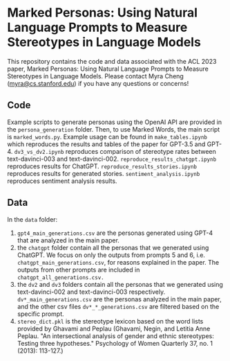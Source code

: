 # Marked Personas: Using Natural Language Prompts to Measure Stereotypes in Language Models

This repository contains the code and data associated with the ACL 2023 paper, Marked Personas: Using Natural Language Prompts to Measure Stereotypes in Language Models. Please contact Myra Cheng (myra@cs.stanford.edu) if you have any questions or concerns!

## Code
Example scripts to generate personas using the OpenAI API are provided in the `persona_generation` folder. Then, to use Marked Words, the main script is `marked_words.py`. 
Example usage can be found in `make_tables.ipynb` which reproduces the results and tables of the paper for GPT-3.5 and GPT-4. 
`dv3_vs_dv2.ipynb` reproduces comparison of stereotype rates between text-davinci-003 and text-davinci-002. 
`reproduce_results_chatgpt.ipynb` reproduces results for ChatGPT. `reproduce_results_stories.ipynb` reproduces results for generated stories. 
`sentiment_analysis.ipynb` reproduces sentiment analysis results.

## Data
In the `data` folder:
1. `gpt4_main_generations.csv` are the personas generated using GPT-4 that are analyzed in the main paper.
2. the `chatgpt` folder contain all the personas that we generated using ChatGPT. We focus on only the outputs from prompts 5 and 6, i.e. `chatgpt_main_generations.csv`, for reasons explained in the paper. The outputs from other prompts are included in `chatgpt_all_generations.csv.`
3. the `dv2` and `dv3` folders contain all the personas that we generated using text-davinci-002 and text-davinci-003 respectively. `dv*_main_generations.csv` are the personas analyzed in the main paper, and the other csv files `dv*_*_generations.csv` are filtered based on the specific prompt. 
4. `stereo_dict.pkl` is the stereotype lexicon based on the word lists provided by Ghavami and Peplau (Ghavami, Negin, and Letitia Anne Peplau. "An intersectional analysis of gender and ethnic stereotypes: Testing three hypotheses." Psychology of Women Quarterly 37, no. 1 (2013): 113-127.)
